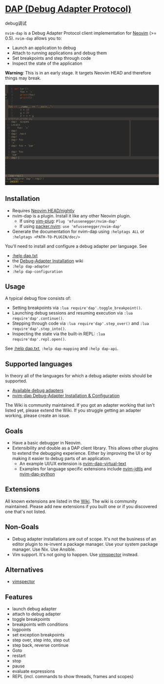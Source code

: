 # [DAP (Debug Adapter Protocol)](https://github.com/mfussenegger/nvim-dap)

debug调试

`nvim-dap` is a Debug Adapter Protocol client implementation for [Neovim](https://neovim.io/) (>= 0.5). `nvim-dap` allows you to:

- Launch an application to debug
- Attach to running applications and debug them
- Set breakpoints and step through code
- Inspect the state of the application

**Warning**: This is in an early stage. It targets Neovim HEAD and therefore things may break.

[![screenshot](nvim-dap-imgs/screenshot.png)](https://github.com/mfussenegger/nvim-dap/blob/master/images/screenshot.png)

## Installation

- Requires [Neovim HEAD/nightly](https://github.com/neovim/neovim/releases/tag/nightly)
- nvim-dap is a plugin. Install it like any other Neovim plugin.
  - If using [vim-plug](https://github.com/junegunn/vim-plug): `Plug 'mfussenegger/nvim-dap'`
  - If using [packer.nvim](https://github.com/wbthomason/packer.nvim): `use 'mfussenegger/nvim-dap'`
- Generate the documentation for nvim-dap using `:helptags ALL` or `:helptags <PATH-TO-PLUGIN/doc/>`

You'll need to install and configure a debug adapter per language. See

- [:help dap.txt](https://github.com/mfussenegger/nvim-dap/blob/master/doc/dap.txt)
- the [Debug-Adapter Installation](https://github.com/mfussenegger/nvim-dap/wiki/Debug-Adapter-installation) wiki
- `:help dap-adapter`
- `:help dap-configuration`

## Usage

A typical debug flow consists of:

- Setting breakpoints via `:lua require'dap'.toggle_breakpoint()`.
- Launching debug sessions and resuming execution via `:lua require'dap'.continue()`.
- Stepping through code via `:lua require'dap'.step_over()` and `:lua require'dap'.step_into()`.
- Inspecting the state via the built-in REPL: `:lua require'dap'.repl.open()`.

See [:help dap.txt](https://github.com/mfussenegger/nvim-dap/blob/master/doc/dap.txt), `:help dap-mapping` and `:help dap-api`.

## Supported languages

In theory all of the languages for which a debug adapter exists should be supported.

- [Available debug adapters](https://microsoft.github.io/debug-adapter-protocol/implementors/adapters/)
- [nvim-dap Debug-Adapter Installation & Configuration](https://github.com/mfussenegger/nvim-dap/wiki/Debug-Adapter-installation)

The Wiki is community maintained. If you got an adapter working that isn't listed yet, please extend the Wiki. If you struggle getting an adapter working, please create an issue.

## Goals

- Have a basic debugger in Neovim.
- Extensibility and double as a DAP client library. This allows other plugins to extend the debugging experience. Either by improving the UI or by making it easier to debug parts of an application.
  - An example UI/UX extension is [nvim-dap-virtual-text](https://github.com/theHamsta/nvim-dap-virtual-text)
  - Examples for language specific extensions include [nvim-jdtls](https://github.com/mfussenegger/nvim-jdtls) and [nvim-dap-python](https://github.com/mfussenegger/nvim-dap-python)

## Extensions

All known extensions are listed in the [Wiki](https://github.com/mfussenegger/nvim-dap/wiki/Extensions). The wiki is community maintained. Please add new extensions if you built one or if you discovered one that's not listed.

## Non-Goals

- Debug adapter installations are out of scope. It's not the business of an editor plugin to re-invent a package manager. Use your system package manager. Use Nix. Use Ansible.
- Vim support. It's not going to happen. Use [vimspector](https://github.com/puremourning/vimspector) instead.

## Alternatives

- [vimspector](https://github.com/puremourning/vimspector)

## Features

-  launch debug adapter
-  attach to debug adapter
-  toggle breakpoints
-  breakpoints with conditions
-  logpoints
-  set exception breakpoints
-  step over, step into, step out
-  step back, reverse continue
-  Goto
-  restart
-  stop
-  pause
-  evaluate expressions
-  REPL (incl. commands to show threads, frames and scopes)